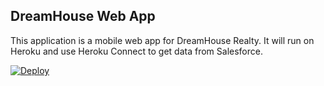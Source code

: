 DreamHouse Web App
------------------

This application is a mobile web app for DreamHouse Realty. It will run on Heroku and use Heroku Connect to get data from Salesforce.

<a href="https://heroku.com/deploy?template=https://github.com/dangt85/intro-to-heroku">
  <img src="https://www.herokucdn.com/deploy/button.svg" alt="Deploy">
</a>
